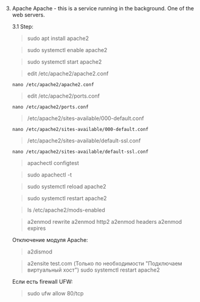 
## ################################################################
3. Apache
Apache - this is a service running in the background. One of the web servers. 

   3.1 Step:
	 > sudo apt install apache2
  
	 > sudo systemctl enable apache2
  
	 > sudo systemctl start apache2
  
	 
	 > edit /etc/apache2/apache2.conf
  
	   nano /etc/apache2/apache2.conf
	   
	 > edit /etc/apache2/ports.conf
  
	   nano /etc/apache2/ports.conf
	   	 
	 > /etc/apache2/sites-available/000-default.conf
  
	   nano /etc/apache2/sites-available/000-default.conf
	   
	 > /etc/apache2/sites-available/default-ssl.conf
  
	   nano /etc/apache2/sites-available/default-ssl.conf   


	 > apachectl configtest
  
	 > sudo apachectl -t
  
	 > sudo systemctl reload apache2
  
	 > sudo systemctl restart apache2
  
	 > ls /etc/apache2/mods-enabled
  
	 
   > a2enmod rewrite
	 > a2enmod http2
	 > a2enmod headers
	 > a2enmod expires
	 
	 Отключение модуля Apache: 
	 > a2dismod 
	 
	 
	 > a2ensite test.com (Только по необходимости "Подключаем виртуальный хост")
	 > sudo systemctl restart apache2

   Если есть firewall UFW:
     > sudo ufw allow 80/tcp
